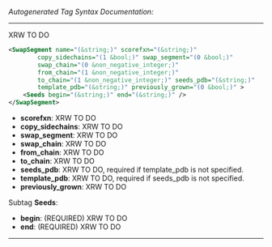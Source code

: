 <!-- THIS IS AN AUTOGENERATED FILE: Don't edit it directly, instead change the schema definition in the code itself. -->

_Autogenerated Tag Syntax Documentation:_

---
XRW TO DO

```xml
<SwapSegment name="(&string;)" scorefxn="(&string;)"
        copy_sidechains="(1 &bool;)" swap_segment="(0 &bool;)"
        swap_chain="(0 &non_negative_integer;)"
        from_chain="(1 &non_negative_integer;)"
        to_chain="(1 &non_negative_integer;)" seeds_pdb="(&string;)"
        template_pdb="(&string;)" previously_grown="(0 &bool;)" >
    <Seeds begin="(&string;)" end="(&string;)" />
</SwapSegment>
```

-   **scorefxn**: XRW TO DO
-   **copy_sidechains**: XRW TO DO
-   **swap_segment**: XRW TO DO
-   **swap_chain**: XRW TO DO
-   **from_chain**: XRW TO DO
-   **to_chain**: XRW TO DO
-   **seeds_pdb**: XRW TO DO, required if template_pdb is not specified.
-   **template_pdb**: XRW TO DO, required if seeds_pdb is not specified.
-   **previously_grown**: XRW TO DO


Subtag **Seeds**:   

-   **begin**: (REQUIRED) XRW TO DO
-   **end**: (REQUIRED) XRW TO DO

---
